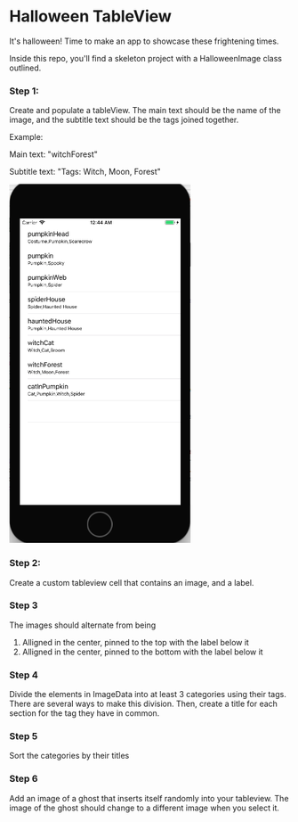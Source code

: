 # Halloween TableView

It's halloween!  Time to make an app to showcase these frightening times.

Inside this repo, you'll find a skeleton project with a HalloweenImage class outlined.  

### Step 1:

Create and populate a tableView.  The main text should be the name of the image, and the subtitle text should be the tags joined together.

Example:

Main text: "witchForest"

Subtitle text: "Tags: Witch, Moon, Forest"

![StepOneImage](https://raw.githubusercontent.com/C4Q/AC-iOS-HalloweenTableViewCells/master/stepOne.png)

### Step 2:

Create a custom tableview cell that contains an image, and a label.  

### Step 3

The images should alternate from being

1. Alligned in the center, pinned to the top with the label below it
2. Alligned in the center, pinned to the bottom with the label below it


### Step 4

Divide the elements in ImageData into at least 3 categories using their tags.  There are several ways to make this division.  Then, create a title for each section for the tag they have in common.

### Step 5

Sort the categories by their titles

### Step 6

Add an image of a ghost that inserts itself randomly into your tableview.  The image of the ghost should change to a different image when you select it.
